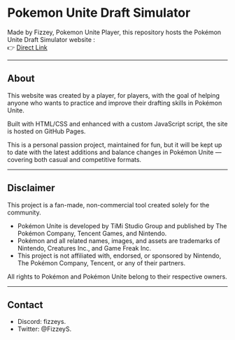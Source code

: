 # Pokemon Unite Draft Simulator

Made by Fizzey, Pokemon Unite Player, this repository hosts the Pokémon Unite Draft Simulator website :  
👉 [Direct Link](https://alexis-arduca.github.io/Portfolio/)

---

## About

This website was created by a player, for players, with the goal of helping anyone who wants to practice and improve their drafting skills in Pokémon Unite.

Built with HTML/CSS and enhanced with a custom JavaScript script, the site is hosted on GitHub Pages.

This is a personal passion project, maintained for fun, but it will be kept up to date with the latest additions and balance changes in Pokémon Unite — covering both casual and competitive formats.

---

## Disclaimer

This project is a fan-made, non-commercial tool created solely for the community.

- Pokémon Unite is developed by TiMi Studio Group and published by The Pokémon Company, Tencent Games, and Nintendo.
- Pokémon and all related names, images, and assets are trademarks of Nintendo, Creatures Inc., and Game Freak Inc.
- This project is not affiliated with, endorsed, or sponsored by Nintendo, The Pokémon Company, Tencent, or any of their partners.

All rights to Pokémon and Pokémon Unite belong to their respective owners.

---

## Contact

- Discord: fizzeys.
- Twitter: @FizzeyS.
